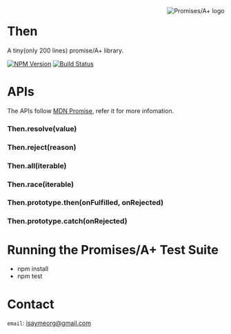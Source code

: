 <a href="https://promisesaplus.com/">
    <img src="https://promisesaplus.com/assets/logo-small.png" alt="Promises/A+ logo"
         title="Promises/A+ 1.0 compliant" align="right" />
</a>

# Then #
A tiny(only 200 lines) promise/A+ library.

[![NPM Version](https://img.shields.io/npm/v/then-js.svg)](https://npmjs.org/package/then-js)
[![Build Status](https://img.shields.io/travis/isayme/then.js.svg)](https://travis-ci.org/isayme/then.js)

# APIs #
The APIs follow [MDN Promise](https://developer.mozilla.org/en-US/docs/Web/JavaScript/Reference/Global_Objects/Promise), refer it for more infomation.

### Then.resolve(value) ###
### Then.reject(reason) ###
### Then.all(iterable) ###
### Then.race(iterable) ###
### Then.prototype.then(onFulfilled, onRejected) ###
### Then.prototype.catch(onRejected) ###


# Running the Promises/A+ Test Suite #

- npm install
- npm test

# Contact #
`email`: [isaymeorg@gmail.com](mailto:isaymeorg@gmail.com)
